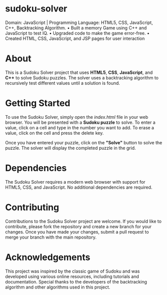 # sudoku-solver
Domain: JavaScript | Programming Language: HTML5, CSS,  JavaScript, C++, Backtracking Algorithm. • Built a memory Game using C++ and JavaScript to test IQ. • Upgraded code to make the game error-free. • Created HTML, CSS, JavaScript, and JSP pages for user  interaction
# About
This is a Sudoku Solver project that uses **HTML5**, **CSS**, **JavaScript**, and **C++** to solve Sudoku puzzles. The solver uses a backtracking algorithm to recursively test different values until a solution is found.

# Getting Started
To use the Sudoku Solver, simply open the *index.html* file in your web browser. You will be presented with a **Sudoku puzzle** to solve. To enter a value, click on a cell and type in the number you want to add. To erase a value, click on the cell and press the delete key.

Once you have entered your puzzle, click on the **"Solve"** button to solve the puzzle. The solver will display the completed puzzle in the grid.

# Dependencies
The Sudoku Solver requires a modern web browser with support for HTML5, CSS, and JavaScript. No additional dependencies are required.

# Contributing
Contributions to the Sudoku Solver project are welcome. If you would like to contribute, please fork the repository and create a new branch for your changes. Once you have made your changes, submit a pull request to merge your branch with the main repository.

# Acknowledgements
This project was inspired by the classic game of Sudoku and was developed using various online resources, including tutorials and documentation. Special thanks to the developers of the backtracking algorithm and other algorithms used in this project.
